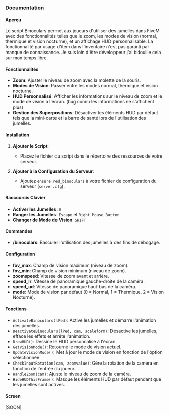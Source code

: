 ### Documentation

#### Aperçu

Le script Binoculars permet aux joueurs d'utiliser des jumelles dans FiveM avec des fonctionnalités telles que le zoom, les modes de vision (normal, thermique et vision nocturne), et un affichage HUD personnalisable.
La fonctionnalité par usage d'item dans l'inventaire n'est pas garanti par manque de connaissance. Je suis loin d'être développeur j'ai bidouille cela sur mon temps libre.

#### Fonctionnalités

- **Zoom**: Ajuster le niveau de zoom avec la molette de la souris.
- **Modes de Vision**: Passer entre les modes normal, thermique et vision nocturne.
- **HUD Personnalisé**: Afficher les informations sur le niveau de zoom et le mode de vision à l'écran. (bug connu les informations ne s'affichent plus)
- **Gestion des Superpositions**: Désactiver les éléments HUD par défaut tels que la mini-carte et la barre de santé lors de l'utilisation des jumelles.

#### Installation

1. **Ajouter le Script**:
   - Placez le fichier du script dans le répertoire des ressources de votre serveur.

2. **Ajouter à la Configuration du Serveur**:
   - Ajoutez `ensure red_binoculars` à votre fichier de configuration du serveur (`server.cfg`).

#### Raccourcis Clavier

- **Activer les Jumelles**: `G`
- **Ranger les Jumelles**: `Escape` et `Right Mouse Button`
- **Changer de Mode de Vision**: `SHIFT`

#### Commandes

- **/binoculars**: Basculer l'utilisation des jumelles à des fins de débogage.

#### Configuration

- **fov_max**: Champ de vision maximum (niveau de zoom).
- **fov_min**: Champ de vision minimum (niveau de zoom).
- **zoomspeed**: Vitesse de zoom avant et arrière.
- **speed_lr**: Vitesse de panoramique gauche-droite de la caméra.
- **speed_ud**: Vitesse de panoramique haut-bas de la caméra.
- **mode**: Mode de vision par défaut (0 = Normal, 1 = Thermique, 2 = Vision Nocturne).

#### Fonctions

- `ActivateBinoculars(lPed)`: Active les jumelles et démarre l'animation des jumelles.
- `DeactivateBinoculars(lPed, cam, scaleform)`: Désactive les jumelles, efface les effets et arrête l'animation.
- `DrawHUD()`: Dessine le HUD personnalisé à l'écran.
- `GetVisionMode()`: Retourne le mode de vision actuel.
- `UpdateVisionMode()`: Met à jour le mode de vision en fonction de l'option sélectionnée.
- `CheckInputRotation(cam, zoomvalue)`: Gère la rotation de la caméra en fonction de l'entrée du joueur.
- `HandleZoom(cam)`: Ajuste le niveau de zoom de la caméra.
- `HideHUDThisFrame()`: Masque les éléments HUD par défaut pendant que les jumelles sont actives.

#### Screen
[SOON]


